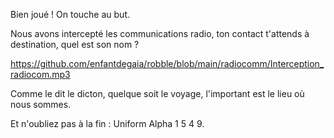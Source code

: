 Bien joué ! On touche au but.

Nous avons intercepté les communications radio, ton contact t'attends à destination, quel est son nom ?

https://github.com/enfantdegaia/robble/blob/main/radiocomm/Interception_radiocom.mp3

Comme le dit le dicton, quelque soit le voyage, l'important est le lieu où nous sommes. 

Et n'oubliez pas à la fin : Uniform Alpha 1 5 4 9.

